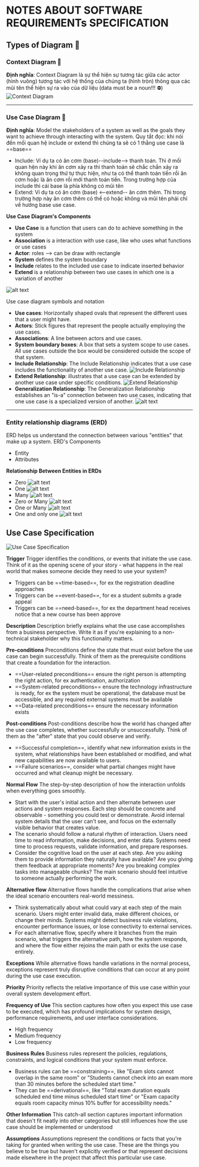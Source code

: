 # NOTES ABOUT SOFTWARE REQUIREMENTs SPECIFICATION

## Types of Diagram 💖

### Context Diagram 🏀

**Định nghĩa**: Context Diagram là sự thể hiện sự tương tác giữa các actor (hình vuông) tương tác với hệ thống của chúng ta (hình tròn) thông qua các mũi tên thể hiện sự ra vào của dữ liệu (data must be a noun!!! ⛔)
![Context Diagram](./images/context-diagram.png)

---

### Use Case Diagram 🍄

**Định nghĩa**: Model the stakeholders of a system as well as the goals they want to achieve through interacting with the system.
Quy tắt đọc: khi nói đến mối quan hệ include or extend thì chúng ta sẽ có 1 thằng use case là ==base==

- Include: Ví dụ ta có ăn cơm (base)--include--> thanh toán. Thì ở mối quan hện này khi ăn cơm xảy ra thì thanh toán sẽ chắc chắn xảy ra không quan trọng thứ tự thực hiện, như ta có thể thanh toán tiền rồi ăn cơm hoặc là ăn cơm rồi mới thanh toán tiền. Trong trường hợp của include thì cái base là phía không có mũi tên
- Extend: Ví dụ ta có ăn cơm (base) <--extend-- ăn cơm thêm. Thì trong trường hợp này ăn cơm thêm có thể có hoặc không và mũi tên phải chỉ về hướng base use case.

**Use Case Diagram's Components**

- **Use Case** is a function that users can do to achieve something in the system
- **Association** is a interaction with use case, like who uses what functions or use cases
- **Actor**: roles --> can be draw with rectangle
- **System** defines the system boundary
- **Include** relates to the included use case to indicate inserted behavior
- **Extend** is a relationship between two use cases in which one is a variation of another

![alt text](./images/usecase-diagram.png)

Use case diagram symbols and notation

- **Use cases**: Horizontally shaped ovals that represent the different uses that a user might have.
- **Actors**: Stick figures that represent the people actually employing the use cases.
- **Associations**: A line between actors and use cases.
- **System boundary boxes**: A box that sets a system scope to use cases. All use cases outside the box would be considered outside the scope of that system.
- **Include Relationship**: The Include Relationship indicates that a use case includes the functionality of another use case.
  ![Include Relationship](./images/include-relationship.png)
- **Extend Relationship**: illustrates that a use case can be extended by another use case under specific conditions.
  ![Extend Relationship](./images/extend-relationship.png)
- **Generalization Relationship**: The Generalization Relationship establishes an "is-a" connection between two use cases, indicating that one use case is a specialized version of another.
  ![alt text](./images/generalization-relationship.png)

---

### Entity relationship diagrams (ERD)

ERD helps us understand the connection between various "entities" that make up a system.
ERD's Components

- Entity
- Attributes

**Relationship Between Entities in ERDs**

- Zero ![alt text](./images/zero-rel.png)
- One ![alt text](./images/one-rel.png)
- Many ![alt text](./images/many-rel.png)
- Zero or Many ![alt text](./images/zero-or-many-rel.png)
- One or Many ![alt text](./images/one-or-many-rel.png)
- One and only one ![alt text](./images/one-only-on-rel.png)

## Use Case Specification

![Use Case Specification](./images/use-case-specificatoin.png)

**Trigger**
Trigger identifies the conditions, or events that initiate the use case. Think of it as the opening scene of your story - what happens in the real world that makes someone decide they need to use your system?

- Triggers can be ==time-based==, for ex the registration deadline approaches
- Triggers can be ==event-based==, for ex a student submits a grade appeal
- Triggers can be ==need-based==, for ex the department head receives notice that a new course has been approve

**Description**
Description briefly explains what the use case accomplishes from a business perspective. Write it as if you're explaining to a non-technical stakeholder why this functionality matters.

**Pre-conditions**
Preconditions define the state that must exist before the use case can begin successfully. Think of them as the prerequisite conditions that create a foundation for the interaction.
- ==User-related preconditions== ensure the right person is attempting the right action, for ex authentication, authorization
- ==System-related preconditions== ensure the technology infrastructure is ready, for ex the system must be operational, the database must be accessible, and any required external systems must be available
- ==Data-related preconditions== ensure the necessary information exists

**Post-conditions**
Post-conditions describe how the world has changed after the use case completes, whether successfully or unsuccessfully. Think of them as the "after" state that you could observe and verify.
- ==Successful completion==, identify what new information exists in the system, what relationships have been established or modified, and what new capabilities are now available to users. 
- ==Failure scenarios==, consider what partial changes might have occurred and what cleanup might be necessary. 

**Normal Flow**
The step-by-step description of how the interaction unfolds when everything goes smoothly.
- Start with the user's initial action and then alternate between user actions and system responses. Each step should be concrete and observable - something you could test or demonstrate. Avoid internal system details that the user can't see, and focus on the externally visible behavior that creates value.
- The scenario should follow a natural rhythm of interaction. Users need time to read information, make decisions, and enter data. Systems need time to process requests, validate information, and prepare responses. 
- Consider the cognitive load on the user at each step. Are you asking them to provide information they naturally have available? Are you giving them feedback at appropriate moments? Are you breaking complex tasks into manageable chunks? The main scenario should feel intuitive to someone actually performing the work.

**Alternative flow**
Alternative flows handle the complications that arise when the ideal scenario encounters real-world messiness. 
- Think systematically about what could vary at each step of the main scenario. Users might enter invalid data, make different choices, or change their minds. Systems might detect business rule violations, encounter performance issues, or lose connectivity to external services.
- For each alternative flow, specify where it branches from the main scenario, what triggers the alternative path, how the system responds, and where the flow either rejoins the main path or exits the use case entirely.

**Exceptions**
While alternative flows handle variations in the normal process, exceptions represent truly disruptive conditions that can occur at any point during the use case execution.

**Priority**
Priority reflects the relative importance of this use case within your overall system development effort. 

**Frequency of Use**
This section captures how often you expect this use case to be executed, which has profound implications for system design, performance requirements, and user interface considerations. 
- High frequency
- Medium frequency
- Low frequency

**Business Rules**
Business rules represent the policies, regulations, constraints, and logical conditions that your system must enforce.
- Business rules can be ==constraining==, like "Exam slots cannot overlap in the same room" or "Students cannot check into an exam more than 30 minutes before the scheduled start time."
- They can be ==derivational==, like "Total exam duration equals scheduled end time minus scheduled start time" or "Exam capacity equals room capacity minus 10% buffer for accessibility needs."

**Other Information**
This catch-all section captures important information that doesn't fit neatly into other categories but still influences how the use case should be implemented or understood

**Assumptions**
Assumptions represent the conditions or facts that you're taking for granted when writing the use case. These are the things you believe to be true but haven't explicitly verified or that represent decisions made elsewhere in the project that affect this particular use case.



